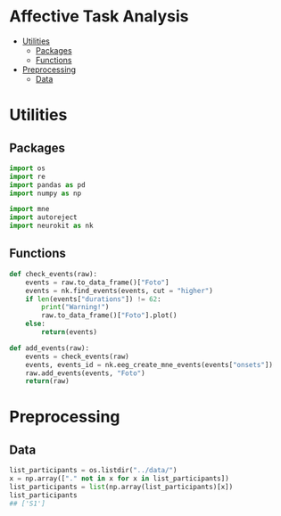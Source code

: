 Affective Task Analysis
================

  - [Utilities](#utilities)
      - [Packages](#packages)
      - [Functions](#functions)
  - [Preprocessing](#preprocessing)
      - [Data](#data)

# Utilities

## Packages

``` python
import os
import re
import pandas as pd
import numpy as np

import mne
import autoreject
import neurokit as nk
```

## Functions

``` python
def check_events(raw):
    events = raw.to_data_frame()["Foto"]
    events = nk.find_events(events, cut = "higher")
    if len(events["durations"]) != 62:
        print("Warning!")
        raw.to_data_frame()["Foto"].plot()
    else:
        return(events)
```

``` python
def add_events(raw):
    events = check_events(raw)
    events, events_id = nk.eeg_create_mne_events(events["onsets"])
    raw.add_events(events, "Foto")
    return(raw)
```

# Preprocessing

## Data

``` python
list_participants = os.listdir("../data/")
x = np.array(["." not in x for x in list_participants])
list_participants = list(np.array(list_participants)[x])
list_participants
## ['S1']
```
